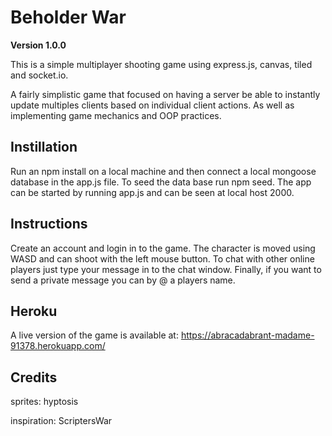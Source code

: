# Beholder War

**Version 1.0.0**

This is a simple multiplayer shooting game using express.js, canvas, tiled and socket.io.

A fairly simplistic game that focused on having a server be able to instantly update multiples clients based on individual client actions. As well as implementing game mechanics and OOP practices.

## Instillation

Run an npm install on a local machine and then connect a local mongoose database in the app.js file. To seed the data base run npm seed. The app can be started by running app.js and can be seen at local host 2000.

## Instructions

Create an account and login in to the game. The character is moved using WASD and can shoot with the left mouse button. To chat with other online players just type your message in to the chat window. Finally, if you want to send a private message you can by @ a players name.

## Heroku

A live version of the game is available at: https://abracadabrant-madame-91378.herokuapp.com/

## Credits

sprites: hyptosis

inspiration: ScriptersWar
